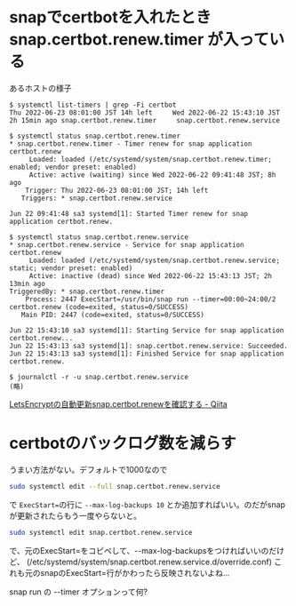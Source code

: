 # snapでcertbotを入れたとき snap.certbot.renew.timer が入っている

あるホストの様子

```
$ systemctl list-timers | grep -Fi certbot
Thu 2022-06-23 08:01:00 JST 14h left     Wed 2022-06-22 15:43:10 JST 2h 15min ago snap.certbot.renew.timer     snap.certbot.renew.service

$ systemctl status snap.certbot.renew.timer
* snap.certbot.renew.timer - Timer renew for snap application certbot.renew
     Loaded: loaded (/etc/systemd/system/snap.certbot.renew.timer; enabled; vendor preset: enabled)
     Active: active (waiting) since Wed 2022-06-22 09:41:48 JST; 8h ago
    Trigger: Thu 2022-06-23 08:01:00 JST; 14h left
   Triggers: * snap.certbot.renew.service

Jun 22 09:41:48 sa3 systemd[1]: Started Timer renew for snap application certbot.renew.

$ systemctl status snap.certbot.renew.service
* snap.certbot.renew.service - Service for snap application certbot.renew
     Loaded: loaded (/etc/systemd/system/snap.certbot.renew.service; static; vendor preset: enabled)
     Active: inactive (dead) since Wed 2022-06-22 15:43:13 JST; 2h 13min ago
TriggeredBy: * snap.certbot.renew.timer
    Process: 2447 ExecStart=/usr/bin/snap run --timer=00:00~24:00/2 certbot.renew (code=exited, status=0/SUCCESS)
   Main PID: 2447 (code=exited, status=0/SUCCESS)

Jun 22 15:43:10 sa3 systemd[1]: Starting Service for snap application certbot.renew...
Jun 22 15:43:13 sa3 systemd[1]: snap.certbot.renew.service: Succeeded.
Jun 22 15:43:13 sa3 systemd[1]: Finished Service for snap application certbot.renew.

$ journalctl -r -u snap.certbot.renew.service
(略)
```

[LetsEncryptの自動更新snap.certbot.renewを確認する - Qiita](https://qiita.com/woonotch/items/b1208dd792be00e6c447)

# certbotのバックログ数を減らす

うまい方法がない。デフォルトで1000なので

```bash
sudo systemctl edit --full snap.certbot.renew.service
```

で `ExecStart=`の行に `--max-log-backups 10` とか追加すればいい。のだがsnapが更新されたらもう一度やらないと。

```bash
sudo systemctl edit snap.certbot.renew.service
```

で、元のExecStart=をコピペして、--max-log-backupsをつければいいのだけど、
(/etc/systemd/system/snap.certbot.renew.service.d/override.conf)
これも元のsnapのExecStart=行がかわったら反映されないよね...

snap run の --timer オプションって何?
